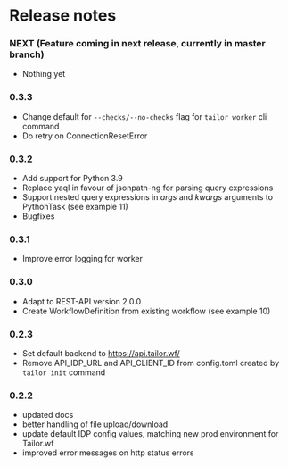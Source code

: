 # Release notes

### NEXT (Feature coming in next release, currently in master branch)
- Nothing yet

### 0.3.3
- Change default for `--checks/--no-checks` flag for `tailor worker` cli command
- Do retry on ConnectionResetError

### 0.3.2
- Add support for Python 3.9
- Replace yaql in favour of jsonpath-ng for parsing query expressions
- Support nested query expressions in *args* and *kwargs* arguments to PythonTask (see example 11)
- Bugfixes

### 0.3.1
- Improve error logging for worker

### 0.3.0
- Adapt to REST-API version 2.0.0
- Create WorkflowDefinition from existing workflow (see example 10)

### 0.2.3
- Set default backend to https://api.tailor.wf/
- Remove API_IDP_URL and API_CLIENT_ID from config.toml created by `tailor init` command

### 0.2.2
- updated docs
- better handling of file upload/download
- update default IDP config values, matching new prod environment for Tailor.wf
- improved error messages on http status errors